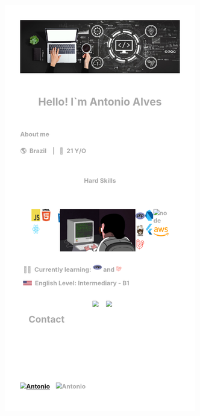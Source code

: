 <div style="color: darkgrey; max-width: 800px; background-color: white; padding: 40px">


<div  align="center">
<img alt="Computador" src="./image/notebook.jpg">
</div>
<br>
<h1 align="center">Hello! I`m Antonio Alves
</h1>
<br>
<h3>About me<h3>
<p>🌎&ensp;Brazil&emsp;| &ensp;👦&ensp;21 Y/O</p>
<br>
    
<p align='center'>Hard Skills</p>
<br>
<div style="display: flex; flex-direction: row; justify-content: space-around; margin: 30px">


<div style="display: flex; flex-direction: column">
<img height="32" src="https://raw.githubusercontent.com/github/explore/80688e429a7d4ef2fca1e82350fe8e3517d3494d/topics/javascript/javascript.png" alt="javascript"/>
<img  style="margin-top: 5px" height="32" src="https://raw.githubusercontent.com/github/explore/80688e429a7d4ef2fca1e82350fe8e3517d3494d/topics/react/react.png" alt="react"/>
</div>
<div style="display: flex; gap: 10px">
<img height="32" src="https://raw.githubusercontent.com/github/explore/80688e429a7d4ef2fca1e82350fe8e3517d3494d/topics/html/html.png" alt="HTML5"/>
<img style="margin-top: 5px" height="32" src="https://raw.githubusercontent.com/github/explore/80688e429a7d4ef2fca1e82350fe8e3517d3494d/topics/css/css.png" alt="CSS"/>
</div>
    <img src="./image/prog.gif" width=200 align=right>
<div style="display: flex; flex-direction: column">
<img height="35" src="https://raw.githubusercontent.com/github/explore/80688e429a7d4ef2fca1e82350fe8e3517d3494d/topics/php/php.png" alt="php"/>
<img style="margin-top: 5px" height="32" src="https://raw.githubusercontent.com/github/explore/80688e429a7d4ef2fca1e82350fe8e3517d3494d/topics/composer/composer.png" alt="laravel"/>
<img style="margin-top: 5px" height="32" src="https://raw.githubusercontent.com/github/explore/80688e429a7d4ef2fca1e82350fe8e3517d3494d/topics/laravel/laravel.png" alt="laravel"/>
</div>
    
<div style="display: flex; flex-direction: column">
<img height="32" src="https://raw.githubusercontent.com/github/explore/80688e429a7d4ef2fca1e82350fe8e3517d3494d/topics/dart/dart.png" alt="node"/>
<img style="margin-top: 5px" height="32" src="https://raw.githubusercontent.com/github/explore/80688e429a7d4ef2fca1e82350fe8e3517d3494d/topics/flutter/flutter.png" alt="node"/>
</div>
<div style="display: flex; flex-direction: column">
<img height="40" src="https://raw.githubusercontent.com/FortAwesome/Font-Awesome/d3a7818c253fcbafff9ebd1d4abb2866c192e1d7/svgs/brands/aws.svg" alt="node"/>
<img height="40" src="https://raw.githubusercontent.com/devicons/devicon/1119b9f84c0290e0f0b38982099a2bd027a48bf1/icons/amazonwebservices/amazonwebservices-plain-wordmark.svg" alt="node"/>

</div>

</div>

<p>&ensp;👨‍💻&ensp;Currently learning: <img height="24" src="https://raw.githubusercontent.com/github/explore/80688e429a7d4ef2fca1e82350fe8e3517d3494d/topics/php/php.png" alt="node"/> and <img style="margin-top: 5px" height="16" src="https://raw.githubusercontent.com/github/explore/80688e429a7d4ef2fca1e82350fe8e3517d3494d/topics/laravel/laravel.png" alt="node"/></p>

<p>&ensp;<img src='https://raw.githubusercontent.com/hampusborgos/country-flags/ba2cf4101bf029d2ada26da2f95121de74581a4d/svg/us.svg' height='12'>&ensp;English Level: Intermediary - B1</p>

   
<br>
<div style='display: flex; justify-content: space-around; width: 60%'>
<h2>&ensp;Contact &ensp; &ensp; &ensp;</h2>


<a href="https://web.whatsapp.com/send?phone=+5511959070839" target="_blank"> 
    <img src="https://img.shields.io/badge/WhatsApp-25D366?style=for-the-badge&logo=whatsapp&logoColor=white"  width=100>
</a>
        
<a href="mailto:antonioalves987654321@gmail.com">
    <img src="https://img.shields.io/badge/Gmail-D14836?style=for-the-badge&logo=gmail&logoColor=white" target="_blank" width=75>
</a>
</div>

<br><br><br><br><br>

[![Antonio](https://github-readme-stats.vercel.app/api?username=AntonioAlvesFilho&theme=dark&fault&show_icons=true)](https://github.com/AntonioAlvesFilho/) 
   &ensp; ![Antonio](https://github-readme-stats.vercel.app/api/top-langs/?username=AntonioAlvesFilho&&layout=compact=true&theme=dark)
</div>
